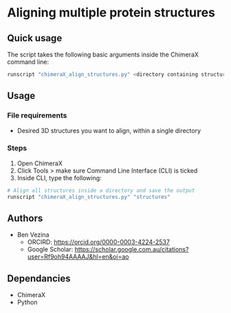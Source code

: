 # Aligning multiple protein structures

## Quick usage

The script takes the following basic arguments inside the ChimeraX command line:
```python
runscript "chimeraX_align_structures.py" <directory containing structures>
```

## Usage

### File requirements
- Desired 3D structures you want to align, within a single directory

### Steps
1. Open ChimeraX
2. Click Tools > make sure Command Line Interface (CLI) is ticked
3. Inside CLI, type the following:
```python
# Align all structures inside a directory and save the output
runscript "chimeraX_align_structures.py" "structures"
```

## Authors

- Ben Vezina
  - ORCIRD: https://orcid.org/0000-0003-4224-2537
  - Google Scholar: https://scholar.google.com.au/citations?user=Rf9oh94AAAAJ&hl=en&oi=ao


## Dependancies

- ChimeraX
- Python
